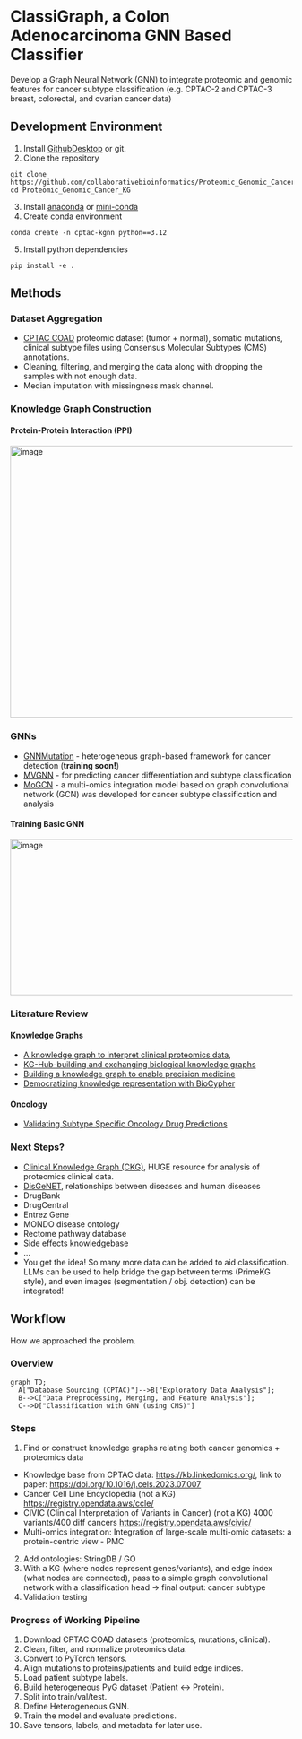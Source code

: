 # ClassiGraph, a Colon Adenocarcinoma GNN Based Classifier

Develop a Graph Neural Network (GNN) to integrate proteomic and genomic features for cancer subtype classification (e.g. CPTAC-2 and CPTAC-3 breast, colorectal, and ovarian cancer data)

## Development Environment

1. Install [GithubDesktop](https://desktop.github.com/download/) or git.
2. Clone the repository
```
git clone https://github.com/collaborativebioinformatics/Proteomic_Genomic_Cancer_KG.git
cd Proteomic_Genomic_Cancer_KG
```
3. Install [anaconda](https://www.anaconda.com/download) or [mini-conda](https://www.anaconda.com/docs/getting-started/miniconda/install)
4. Create conda environment
```
conda create -n cptac-kgnn python==3.12
```
5. Install python dependencies
```
pip install -e .
```

## Methods

### Dataset Aggregation

  - [CPTAC COAD](https://www.cancerimagingarchive.net/collection/cptac-coad/) proteomic dataset (tumor + normal), somatic mutations, clinical subtype files using Consensus Molecular Subtypes (CMS) annotations.
  - Cleaning, filtering, and merging the data along with dropping the samples with not enough data.
  - Median imputation with missingness mask channel.

### Knowledge Graph Construction

#### Protein-Protein Interaction (PPI)

<img width="658" height="486" alt="image" src="https://github.com/user-attachments/assets/9ed27c00-6981-4819-b48e-3ce099b5aeb7" />

### GNNs

  - [GNNMutation](https://github.com/nozlemozcan/GNNMutation/blob/main/data/README.md) - heterogeneous graph-based framework for cancer detection (**training soon!**)
  - [MVGNN](https://github.com/uta-smile/CD-MVGNN) - for predicting cancer differentiation and subtype classification
  - [MoGCN](https://github.com/Lifoof/MoGCN) - a multi-omics integration model based on graph convolutional network (GCN) was developed for cancer subtype classification and analysis 

#### Training Basic GNN

<img width="633" height="278" alt="image" src="https://github.com/user-attachments/assets/fe824b48-ae08-4024-a6e9-f7326442ac6a" />

### Literature Review

#### Knowledge Graphs

- [A knowledge graph to interpret clinical proteomics data](https://www.nature.com/articles/s41587-021-01145-6),
- [KG-Hub-building and exchanging biological knowledge graphs](https://pubmed.ncbi.nlm.nih.gov/37389415/)
- [Building a knowledge graph to enable precision medicine](https://www.nature.com/articles/s41597-023-01960-3)
- [Democratizing knowledge representation with BioCypher](https://www.nature.com/articles/s41587-023-01848-y)
  
#### Oncology
- [Validating Subtype Specific Oncology Drug Predictions](https://opendataknowl-b7u8178.slack.com/archives/C09HXSE7FAS/p1759341488941499)

### Next Steps?

- [Clinical Knowledge Graph (CKG)](https://ckg.readthedocs.io/en/latest/INTRO.html), HUGE resource for analysis of proteomics clinical data.
- [DisGeNET](https://disgenet.com/), relationships between diseases and human diseases
- DrugBank
- DrugCentral
- Entrez Gene
- MONDO disease ontology
- Rectome pathway database
- Side effects knowledgebase
- ...
- You get the idea! So many more data can be added to aid classification. LLMs can be used to help bridge the gap between terms (PrimeKG style), and even images (segmentation / obj. detection) can be integrated!

## Workflow
How we approached the problem.

### Overview

```mermaid
graph TD;
  A["Database Sourcing (CPTAC)"]-->B["Exploratory Data Analysis"];
  B-->C["Data Preprocessing, Merging, and Feature Analysis"];
  C-->D["Classification with GNN (using CMS)"]
```

### Steps

1. Find or construct knowledge graphs relating both cancer genomics + proteomics data
  - Knowledge base from CPTAC data: https://kb.linkedomics.org/, link to paper: https://doi.org/10.1016/j.cels.2023.07.007
  - Cancer Cell Line Encyclopedia (not a KG) https://registry.opendata.aws/ccle/
  - CIVIC (Clinical Interpretation of Variants in Cancer) (not a KG) 4000 variants/400 diff cancers https://registry.opendata.aws/civic/
  - Multi-omics integration: Integration of large-scale multi-omic datasets: a protein-centric view - PMC
2. Add ontologies: StringDB / GO
3. With a KG (where nodes represent genes/variants), and edge index (what nodes are connected), pass to a simple graph convolutional network with a classification head -> final output: cancer subtype
4. Validation testing

### Progress of Working Pipeline

1) Download CPTAC COAD datasets (proteomics, mutations, clinical).
2) Clean, filter, and normalize proteomics data.
3) Convert to PyTorch tensors.
4) Align mutations to proteins/patients and build edge indices.
5) Load patient subtype labels.
6) Build heterogeneous PyG dataset (Patient ↔ Protein).
7) Split into train/val/test.
8) Define Heterogeneous GNN.
9) Train the model and evaluate predictions.
10) Save tensors, labels, and metadata for later use.
